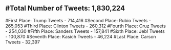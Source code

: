 #Total Number of Tweets: 1,830,224 
---
#First Place: Trump Tweets - 714,416
#Second Place: Rubio Tweets - 265,053
#Third Place: Clinton Tweets - 260,312
#Fourth Place: Cruz Tweets - 254,030
#Fifth Place: Sanders Tweets - 157,841
#Sixth Place: Jeb! Tweets - 100,870
#Seventh Place: Kasich Tweets - 46,224
#Last Place: Carson Tweets - 32,397
